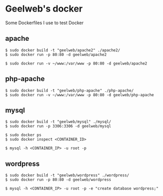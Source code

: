# Geelweb's docker

Some Dockerfiles I use to test Docker

## apache

    $ sudo docker build -t "geelweb/apache2" ./apache2/
    $ sudo docker run -p 80:80 -d geelweb/apache2

    $ sudo docker run -v ~/www:/var/www -p 80:80 -d geelweb/apache2

## php-apache

    $ sudo docker build -t "geelweb/php-apache" ./php-apache/
    $ sudo docker run -v ~/www:/var/www -p 80:80 -d geelweb/php-apache

## mysql

    $ sudo docker build -t "geelweb/mysql" ./mysql/
    $ sudo docker run -p 3306:3306 -d geelweb/mysql

    $ sudo docker ps
    $ sudo docker inspect <CONTAINER_ID>

    $ mysql -h <CONTAINER_IP> -u root -p

## wordpress

    $ sudo docker build -t "geelweb/wordpress" ./wordpress/
    $ sudo docker run -p 80:80 -d geelweb/wordpress

    $ mysql -h <CONTAINER_IP> -u root -p -e "create database wordpress;"


